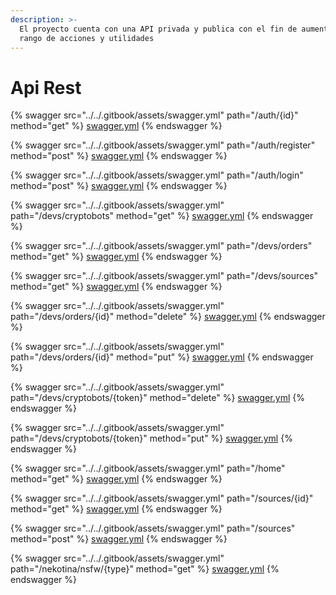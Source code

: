 ```yaml
---
description: >-
  El proyecto cuenta con una API privada y publica con el fin de aumentar su
  rango de acciones y utilidades
---
```


# Api Rest



{% swagger src="../../.gitbook/assets/swagger.yml" path="/auth/{id}" method="get" %}
[swagger.yml](../../.gitbook/assets/swagger.yml)
{% endswagger %}

{% swagger src="../../.gitbook/assets/swagger.yml" path="/auth/register" method="post" %}
[swagger.yml](../../.gitbook/assets/swagger.yml)
{% endswagger %}

{% swagger src="../../.gitbook/assets/swagger.yml" path="/auth/login" method="post" %}
[swagger.yml](../../.gitbook/assets/swagger.yml)
{% endswagger %}

{% swagger src="../../.gitbook/assets/swagger.yml" path="/devs/cryptobots" method="get" %}
[swagger.yml](../../.gitbook/assets/swagger.yml)
{% endswagger %}

{% swagger src="../../.gitbook/assets/swagger.yml" path="/devs/orders" method="get" %}
[swagger.yml](../../.gitbook/assets/swagger.yml)
{% endswagger %}

{% swagger src="../../.gitbook/assets/swagger.yml" path="/devs/sources" method="get" %}
[swagger.yml](../../.gitbook/assets/swagger.yml)
{% endswagger %}

{% swagger src="../../.gitbook/assets/swagger.yml" path="/devs/orders/{id}" method="delete" %}
[swagger.yml](../../.gitbook/assets/swagger.yml)
{% endswagger %}

{% swagger src="../../.gitbook/assets/swagger.yml" path="/devs/orders/{id}" method="put" %}
[swagger.yml](../../.gitbook/assets/swagger.yml)
{% endswagger %}

{% swagger src="../../.gitbook/assets/swagger.yml" path="/devs/cryptobots/{token}" method="delete" %}
[swagger.yml](../../.gitbook/assets/swagger.yml)
{% endswagger %}

{% swagger src="../../.gitbook/assets/swagger.yml" path="/devs/cryptobots/{token}" method="put" %}
[swagger.yml](../../.gitbook/assets/swagger.yml)
{% endswagger %}

{% swagger src="../../.gitbook/assets/swagger.yml" path="/home" method="get" %}
[swagger.yml](../../.gitbook/assets/swagger.yml)
{% endswagger %}

{% swagger src="../../.gitbook/assets/swagger.yml" path="/sources/{id}" method="get" %}
[swagger.yml](../../.gitbook/assets/swagger.yml)
{% endswagger %}

{% swagger src="../../.gitbook/assets/swagger.yml" path="/sources" method="post" %}
[swagger.yml](../../.gitbook/assets/swagger.yml)
{% endswagger %}

{% swagger src="../../.gitbook/assets/swagger.yml" path="/nekotina/nsfw/{type}" method="get" %}
[swagger.yml](../../.gitbook/assets/swagger.yml)
{% endswagger %}
